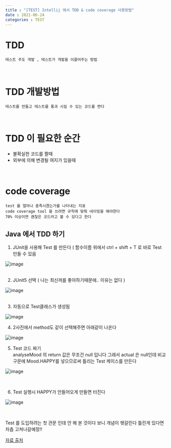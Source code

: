 ```yaml
---
title : "[TEST] Intellij 에서 TDD & code coverage 사용방법"
date : 2021-06-24
categories : TEST
---
```


# TDD 
    테스트 주도 개발 , 테스트가 개발을 이끌어주는 방법  
      
<br/>

# TDD 개발방법
    테스트를 만들고 테스트를 통과 시킬 수 있는 코드를 짠다  
      
<br/>

# TDD 이 필요한 순간
* 불확실한 코드를 짤때
* 외부에 의해 변경될 여지가 있을때
<br/>

#  code coverage 
    test 를 얼마나 충족시켰는가를 나타내는 지표
    code coverage tool 을 쓰려면 규칙에 맞춰 네이밍을 해야한다
    70% 이상이면 괜찮은 코드라고 볼 수 있다고 한다
    
## Java 에서 TDD 하기

1. JUnit을 사용해 Test 를 만든다 ( 함수이름 위에서 ctrl + shift + T 로 바로 Test 만들 수 있음 

![image](https://user-images.githubusercontent.com/42766429/123211658-b34ece00-d4fe-11eb-89d8-cfe075ab0297.png)  
<br/>

2. JUnit5 선택 ( 나는 최신꺼를 좋아하기때문에.. 이유는 없다 )

![image](https://user-images.githubusercontent.com/42766429/123211765-d9746e00-d4fe-11eb-8458-54d2f55f0d4e.png)  
<br/>

3. 자동으로 Test클래스가 생성됨

![image](https://user-images.githubusercontent.com/42766429/123211851-fa3cc380-d4fe-11eb-8dd1-e3c82a5c5830.png)
<br/>

4. 2사진에서 method도 같이 선택해주면 아래같이 나온다

![image](https://user-images.githubusercontent.com/42766429/123211907-0fb1ed80-d4ff-11eb-8304-4de3eeb893e4.png)
<br/>

5. Test 코드 짜기 <br/> analyseMood 의 return 값은 무조건 null 입니다 그래서 actual 은 null인데 비교구문에 Mood.HAPPY를 넣으므로써 틀리는 Test 케이스를 만든다

![image](https://user-images.githubusercontent.com/42766429/123211984-25271780-d4ff-11eb-9526-d6cdaf739015.png)

<br/>

6. Test 실행시 HAPPY가 안들어오게 만들면 터진다

![image](https://user-images.githubusercontent.com/42766429/123212150-60294b00-d4ff-11eb-952b-727f21be1068.png)

<br/>

Test 를 도입하려는 첫 관문 인데 안 해 본 것이다 보니 개념이 헷갈린다
틀린게 있다면 차츰 고쳐나갈예정!!

[자료 출처](https://www.youtube.com/watch?v=QDFI19lj4OM)

